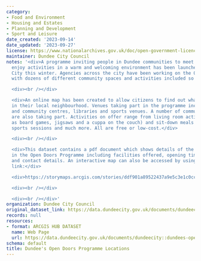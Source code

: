 ```yaml
---
category:
- Food and Environment
- Housing and Estates
- Planning and Development
- Sport and Leisure
date_created: '2023-09-14'
date_updated: '2023-09-27'
license: https://www.nationalarchives.gov.uk/doc/open-government-licence/version/3/
maintainer: Dundee City Council
notes: '<div>A programme inviting people in Dundee communities to meet others and
  enjoy activities in a warm and welcoming environment has been launched in Dundee
  City this winter. Agencies across the city have been working on the Open Doors programme,
  with dozens of different community spaces and activities included so far.</div>

  <div><br /></div>

  <div>An online map has been created to allow citizens to find out what''s happening
  in their local neighbourhood. Venues taking part in the programme include churches
  and community centres, libraries and sports venues. A number of community groups
  are also taking part. Activities on offer range from living room activities (such
  as board games, jigsaws and a cuppa on the couch) and sit-down meals to craft groups,
  sports sessions and much more. All are free or low-cost.</div>

  <div><br /></div>

  <div>This dataset contains a pdf document which shows details of the venues included
  in the Open Doors Programme including facilities offered, opening times, addresses
  and contact details. An interactive map can also be accessed by using the following
  link:</div>

  <div>https://storymaps.arcgis.com/stories/ddf901a89522437a9e5c3e1c0ccf2c7e<br /></div>

  <div><br /></div>

  <div><br /></div>'
organization: Dundee City Council
original_dataset_link: https://data.dundeecity.gov.uk/documents/dundeecity::dundees-open-doors-programme-locations
records: null
resources:
- format: ARCGIS HUB DATASET
  name: Web Page
  url: https://data.dundeecity.gov.uk/documents/dundeecity::dundees-open-doors-programme-locations
schema: default
title: Dundee's Open Doors Programme Locations
---
```

